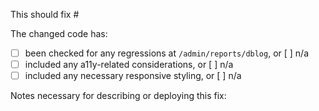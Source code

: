 <!-- Edit the text below as necessary to describe this change. Don't forget to assign somebody. -->

This should fix #

The changed code has:
 * [ ] been checked for any regressions at `/admin/reports/dblog`, or [ ] n/a
 * [ ] included any a11y-related considerations, or [ ] n/a
 * [ ] included any necessary responsive styling, or [ ] n/a
<!-- Replace [ ] with [x] for each of the above. If the reviewer/assignee is required to check things,
     leave as-is and note that below. -->

Notes necessary for describing or deploying this fix: <!-- Remove this line if further notes aren't needed. -->
